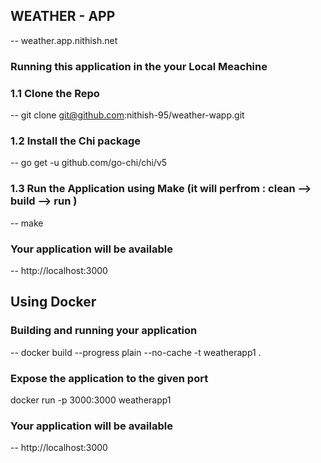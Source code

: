 ## WEATHER - APP
-- weather.app.nithish.net  
### Running this application in the your Local Meachine

### 1.1 Clone the Repo

-- git clone git@github.com:nithish-95/weather-wapp.git

### 1.2 Install the  Chi package 

-- go get -u github.com/go-chi/chi/v5

### 1.3 Run the Application using Make (it will perfrom : clean --> build --> run )

-- make

### Your application will be available 
--  http://localhost:3000

## Using Docker 

### Building and running your application

-- docker build --progress plain --no-cache -t weatherapp1 .


### Expose the application to the given port

docker run -p 3000:3000 weatherapp1 

### Your application will be available 
--  http://localhost:3000